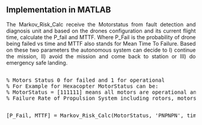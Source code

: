 ## Implementation in MATLAB
<p align = 'justify'>The Markov_Risk_Calc receive the Motorstatus from fault detection and diagnosis unit and based on the drones configuration and its current flight time, calculate the P_fail and MTTF. Where P_Fail is the probability of drone being failed vs time and MTTF also stands for Mean Time To Failure. Based on these two parameters the autonomous system can decide to I) continue the mission, II) avoid the mission and come back to station or III) do emergency safe landing.</p>
<pre> 
% Motors Status 0 for failed and 1 for operational
% For Example for Hexacopter MotorStatus can be:
% MotorStatus = [111111] means all motors are operational and MotorStatus = [011111] means motor a has failed.
% Failure Rate of Propulsion System including rotors, motors' drivers and propellers.

[P_Fail, MTTF] = Markov_Risk_Calc(MotorStatus, 'PNPNPN', time)
</pre>
